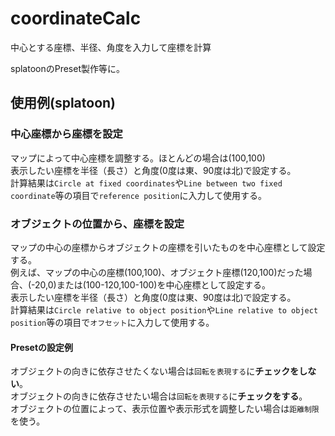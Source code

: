 # coordinateCalc  
  
中心とする座標、半径、角度を入力して座標を計算  
  
splatoonのPreset製作等に。  
  
## 使用例(splatoon)  
  
### 中心座標から座標を設定  
  
マップによって中心座標を調整する。ほとんどの場合は(100,100)  
表示したい座標を半径（長さ）と角度(0度は東、90度は北)で設定する。  
計算結果は`Circle at fixed coordinates`や`Line between two fixed coordinate`等の項目で`reference position`に入力して使用する。  
### オブジェクトの位置から、座標を設定  
  
マップの中心の座標からオブジェクトの座標を引いたものを中心座標として設定する。  
例えば、マップの中心の座標(100,100)、オブジェクト座標(120,100)だった場合、(-20,0)または(100-120,100-100)を中心座標として設定する。  
表示したい座標を半径（長さ）と角度(0度は東、90度は北)で設定する。  
計算結果は`Circle relative to object position`や`Line relative to object position`等の項目で`オフセット`に入力して使用する。  
  
#### Presetの設定例  
オブジェクトの向きに依存させたくない場合は`回転を表現する`に**チェックをしない**。  
オブジェクトの向きに依存させたい場合は`回転を表現する`に**チェックをする**。  
オブジェクトの位置によって、表示位置や表示形式を調整したい場合は`距離制限`を使う。  